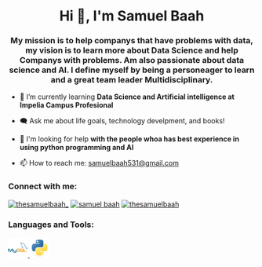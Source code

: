 <h1 align="center">Hi 👋, I'm Samuel Baah</h1>
<h3 align="center">My mission is to help companys that have problems with data, my vision is to learn more about Data Science and help Companys with problems. Am also passionate about data science and AI. I define myself by being a personeager to learn and a great team leader Multidisciplinary.</h3>

- 🌱 I’m currently learning **Data Science and Artificial intelligence at Impelia Campus Profesional**

- 🗨️ Ask me about life goals, technology develpment, and books!

- 🤝 I'm looking for help **with the people whoa has best experience in using python programming and AI**

- 📫 How to reach me: samuelbaah531@gmail.com

<h3 align="left">Connect with me:</h3>
<p align="left">
<a href="https://twitter.com/thesamuelbaah_" target="blank"><img align="center" src="https://raw.githubusercontent.com/rahuldkjain/github-profile-readme-generator/master/src/images/icons/Social/twitter.svg" alt="thesamuelbaah_" height="30" width="40" /></a>
<a href="https://www.linkedin.com/in/samuel-baah-sr/" target="blank"><img align="center" src="https://raw.githubusercontent.com/rahuldkjain/github-profile-readme-generator/master/src/images/icons/Social/linked-in-alt.svg" alt="samuel baah" height="30" width="40" /></a>
<a href="https://kaggle.com/thesamuelbaah" target="blank"><img align="center" src="https://raw.githubusercontent.com/rahuldkjain/github-profile-readme-generator/master/src/images/icons/Social/kaggle.svg" alt="thesamuelbaah" height="30" width="40" /></a>
</p>

<h3 align="left">Languages and Tools:</h3>
<p align="left"> <a href="https://www.mysql.com/" target="_blank" rel="noreferrer"> <img src="https://raw.githubusercontent.com/devicons/devicon/master/icons/mysql/mysql-original-wordmark.svg" alt="mysql" width="40" height="40"/> </a> <a href="https://www.python.org" target="_blank" rel="noreferrer"> <img src="https://raw.githubusercontent.com/devicons/devicon/master/icons/python/python-original.svg" alt="python" width="40" height="40"/> </a> </p>

